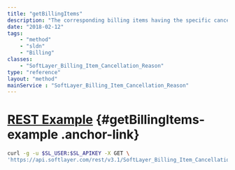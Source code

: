 ```yaml
---
title: "getBillingItems"
description: "The corresponding billing items having the specific cancellation reason."
date: "2018-02-12"
tags:
    - "method"
    - "sldn"
    - "Billing"
classes:
    - "SoftLayer_Billing_Item_Cancellation_Reason"
type: "reference"
layout: "method"
mainService : "SoftLayer_Billing_Item_Cancellation_Reason"
---
```


# [REST Example](#getBillingItems-example) <a href="/article/rest/"><i class="fas fa-question"></i></a> {#getBillingItems-example .anchor-link} 
```bash
curl -g -u $SL_USER:$SL_APIKEY -X GET \
'https://api.softlayer.com/rest/v3.1/SoftLayer_Billing_Item_Cancellation_Reason/{SoftLayer_Billing_Item_Cancellation_ReasonID}/getBillingItems'
```
